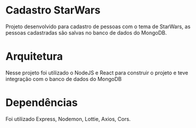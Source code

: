 # Cadastro StarWars

Projeto desenvolvido para cadastro de pessoas com o tema de StarWars,
as pessoas cadastradas são salvas no banco de dados do MongoDB.



# Arquitetura

Nesse projeto foi utilizado o NodeJS e React para construir o projeto 
e teve integração com o banco de dados do MongoDB

# Dependências

Foi utilizado Express, Nodemon, Lottie, Axios, Cors.

